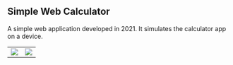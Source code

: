 ## Simple Web Calculator
A simple web application developed in 2021. It simulates the calculator app on a device.


<table>
 <tr>
  <td><img src="https://i.imgur.com/40pwkpB.png"></td>
  <td><img src="https://i.imgur.com/hjK4spM.png"></td>
 </tr>
</table>